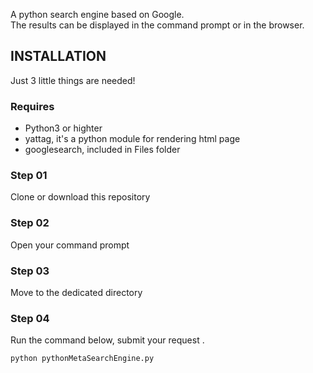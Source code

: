 <p>
	A python search engine based on Google.
	<br>The results can be displayed in the command prompt or in the browser. <br>
</p>

## INSTALLATION

Just 3 little things are needed!

### Requires
<ul>
	<li>Python3 or highter</li>
	<li>yattag, it's a python module for rendering html page</li>
	<li>googlesearch, included in Files folder</li>
</ul>

### Step 01

Clone or download this repository

### Step 02

Open your command prompt

### Step 03

Move to the dedicated directory

### Step 04

Run the command below, submit your request .

```
python pythonMetaSearchEngine.py
```

